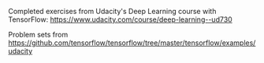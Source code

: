 Completed exercises from Udacity's Deep Learning course with TensorFlow: https://www.udacity.com/course/deep-learning--ud730

Problem sets from https://github.com/tensorflow/tensorflow/tree/master/tensorflow/examples/udacity